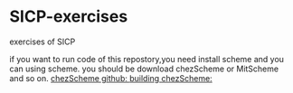 # SICP-exercises
exercises of SICP

if you want to run code of this repostory,you need install scheme and you can using scheme.
you should be download chezScheme or MitScheme and so on.
[chezScheme github: ](https://github.com/cisco/ChezScheme)
[building chezScheme: ](https://github.com/cisco/ChezScheme/blob/master/BUILDING)

